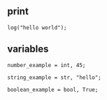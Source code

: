 ## print
```
log("hello world");
```
## variables
```
number_example = int, 45;

string_example = str, "hello";

boolean_example = bool, True;
```
